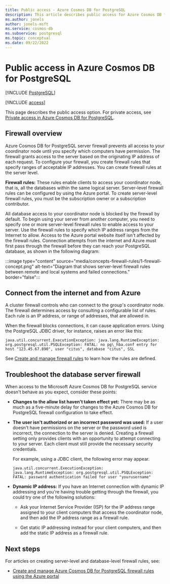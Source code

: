 ```yaml
---
title: Public access - Azure Cosmos DB for PostgreSQL
description: This article describes public access for Azure Cosmos DB for PostgreSQL.
ms.author: jonels
author: jonels-msft
ms.service: cosmos-db
ms.subservice: postgresql
ms.topic: conceptual
ms.date: 09/22/2022
---
```


# Public access in Azure Cosmos DB for PostgreSQL

[!INCLUDE [PostgreSQL](../includes/appliesto-postgresql.md)]

[!INCLUDE [access](includes/access.md)]

This page describes the public access option. For private access, see
[Private access in Azure Cosmos DB for PostgreSQL](concepts-private-access.md).

## Firewall overview

Azure Cosmos DB for PostgreSQL server firewall prevents all access to your coordinator node until you specify which computers have permission. The firewall grants access to the server based on the originating IP address of each request.
To configure your firewall, you create firewall rules that specify ranges of acceptable IP addresses. You can create firewall rules at the server level.

**Firewall rules:** These rules enable clients to access your coordinator node, that is, all the databases within the same logical server. Server-level firewall rules can be configured by using the Azure portal. To create server-level firewall rules, you must be the subscription owner or a subscription contributor.

All database access to your coordinator node is blocked by the firewall by default. To begin using your server from another computer, you need to specify one or more server-level firewall rules to enable access to your server. Use the firewall rules to specify which IP address ranges from the Internet to allow. Access to the Azure portal website itself isn't affected by the firewall rules.
Connection attempts from the internet and Azure must first pass through the firewall before they can reach your PostgreSQL database, as shown in the following diagram:

:::image type="content" source="media/concepts-firewall-rules/1-firewall-concept.png" alt-text="Diagram that shows server-level firewall rules between remote and local systems and failed connections." border="false":::

## Connect from the internet and from Azure

A cluster firewall controls who can connect to the group's coordinator node. The firewall determines access by consulting a configurable list of rules. Each rule is an IP address, or range of addresses, that are allowed in.

When the firewall blocks connections, it can cause application errors. Using the PostgreSQL JDBC driver, for instance, raises an error like this:

`java.util.concurrent.ExecutionException: java.lang.RuntimeException: org.postgresql.util.PSQLException: FATAL: no pg\_hba.conf entry for host "123.45.67.890", user "citus", database "citus", SSL`

See [Create and manage firewall rules](howto-manage-firewall-using-portal.md) to learn how the rules are defined.

## Troubleshoot the database server firewall
When access to the Microsoft Azure Cosmos DB for PostgreSQL service doesn't behave as you expect, consider these points:

* **Changes to the allow list haven't taken effect yet:** There may be as much as a five-minute delay for changes to the Azure Cosmos DB for PostgreSQL firewall configuration to take effect.

* **The user isn't authorized or an incorrect password was used:** If a user doesn't have permissions on the server or the password used is incorrect, the connection to the server is denied. Creating a firewall setting only provides clients with an opportunity to attempt connecting to your server. Each client must still provide the necessary security credentials.

  For example, using a JDBC client, the following error may appear.
  
  `java.util.concurrent.ExecutionException: java.lang.RuntimeException: org.postgresql.util.PSQLException: FATAL: password authentication failed for user "yourusername"`

* **Dynamic IP address:** If you have an Internet connection with dynamic IP addressing and you're having trouble getting through the firewall, you could try one of the following solutions:

  * Ask your Internet Service Provider (ISP) for the IP address range assigned to your client computers that access the coordinator node, and then add the IP address range as a firewall rule.

  * Get static IP addressing instead for your client computers, and then add the static IP address as a firewall rule.

## Next steps
For articles on creating server-level and database-level firewall rules, see:
* [Create and manage Azure Cosmos DB for PostgreSQL firewall rules using the Azure portal](howto-manage-firewall-using-portal.md)
